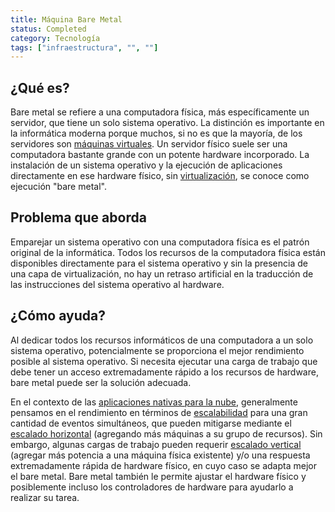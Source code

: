 ```yaml
---
title: Máquina Bare Metal
status: Completed
category: Tecnología
tags: ["infraestructura", "", ""]
---
```


## ¿Qué es?

Bare metal se refiere a una computadora física, más específicamente un servidor, que tiene un solo sistema operativo.
La distinción es importante en la informática moderna porque muchos, si no es que la mayoría, de los servidores son [máquinas virtuales](/es/virtual-machine/).
Un servidor físico suele ser una computadora bastante grande con un potente hardware incorporado.
La instalación de un sistema operativo y la ejecución de aplicaciones directamente en ese hardware físico,
sin [virtualización](/es/virtualization/), se conoce como ejecución "bare metal".

## Problema que aborda

Emparejar un sistema operativo con una computadora física es el patrón original de la informática.
Todos los recursos de la computadora física están disponibles directamente para el sistema operativo y sin la presencia de una capa de virtualización,
no hay un retraso artificial en la traducción de las instrucciones del sistema operativo al hardware.

## ¿Cómo ayuda?

Al dedicar todos los recursos informáticos de una computadora a un solo sistema operativo,
potencialmente se proporciona el mejor rendimiento posible al sistema operativo.
Si necesita ejecutar una carga de trabajo que debe tener un acceso extremadamente rápido a los recursos de hardware,
bare metal puede ser la solución adecuada.

En el contexto de las [aplicaciones nativas para la nube](/es/cloud-native-apps/),
generalmente pensamos en el rendimiento en términos de [escalabilidad](/es/scalability/) para una gran cantidad de eventos simultáneos,
que pueden mitigarse mediante el [escalado horizontal](/es/horizontal-scaling/) (agregando más máquinas a su grupo de recursos).
Sin embargo, algunas cargas de trabajo pueden requerir [escalado vertical](/es/vertical-scaling/) (agregar más potencia a una máquina física existente)
y/o una respuesta extremadamente rápida de hardware físico, en cuyo caso se adapta mejor el bare metal.
Bare metal también le permite ajustar el hardware físico y posiblemente incluso los controladores de hardware para ayudarlo a realizar su tarea.
